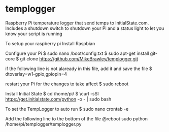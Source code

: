 # templogger
Raspberry Pi temperature logger that send temps to InitialState.com. Includes a shutdown switch to shutdown your Pi and a status light to let you know your script is running

To setup your raspberry pi Install Raspbian

Configure your Pi 
$ sudo nano /boot/config.txt
$ sudo apt-get install git-core
$ git clone https://github.com/MikeBrawley/templogger.git

if the following line is not alaready in this file, add it and save the file 
$ dtoverlay=w1-gpio,gpiopin=4

restart your Pi for the changes to take affect
$ sudo reboot

Install Initial State
$ cd /home/pi/ $ \curl -sSl https://get.initialstate.com/python -o - | sudo bash

To set the TempLogger to auto run
$ sudo nano crontab -e

Add the following line to the bottom of the file 
@reboot sudo python /home/pi/templogger/templogger.py
